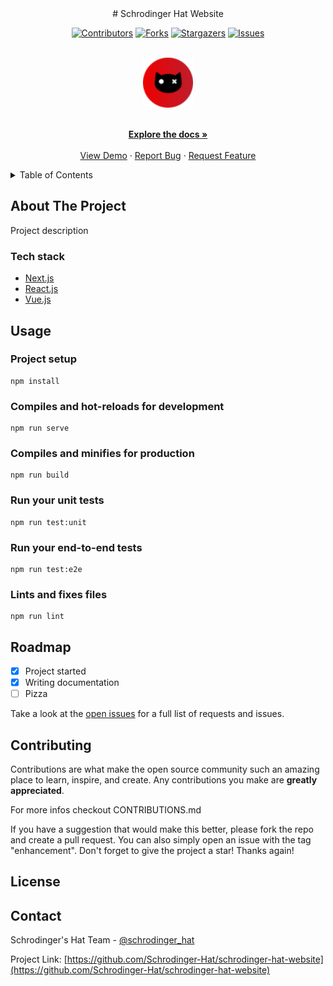 
<div align='center'>
# Schrodinger Hat Website
  
  
[![Contributors][contributors-shield]][contributors-url]
[![Forks][forks-shield]][forks-url]
[![Stargazers][stars-shield]][stars-url]
[![Issues][issues-shield]][issues-url]

</div>

<!-- PROJECT LOGO -->
<br />
<div align="center">
  <a href="https://github.com/othneildrew/Best-README-Template">
    <img src="src/assets/logo-64.png" alt="Logo" width="80" height="80">
  </a>


  <p align="center">
    <br />
    <a href="https://github.com/Schrodinger-Hat/schrodinger-hat-website"><strong>Explore the docs »</strong></a>
    <br />
    <br />
    <a href="https://github.com/Schrodinger-Hat/schrodinger-hat-website">View Demo</a>
    ·
    <a href="https://github.com/Schrodinger-Hat/schrodinger-hat-website/issues">Report Bug</a>
    ·
    <a href="https://github.com/Schrodinger-Hat/schrodinger-hat-website/issues">Request Feature</a>
  </p>
</div>



<!-- TABLE OF CONTENTS -->
<details>
  <summary>Table of Contents</summary>
  <ol>
    <li>
      <a href="#about-the-project">About The Project</a>
      <ul>
        <li><a href="#built-with">Built With</a></li>
      </ul>
    </li>
    <li><a href="#usage">Usage</a></li>
    <li><a href="#roadmap">Roadmap</a></li>
    <li><a href="#contributing">Contributing</a></li>
    <li><a href="#license">License</a></li>
    <li><a href="#contact">Contact</a></li>
    <li><a href="#acknowledgments">Acknowledgments</a></li>
  </ol>
</details>



<!-- ABOUT THE PROJECT -->
## About The Project

Project description



### Tech stack

* [Next.js](https://nextjs.org/)
* [React.js](https://reactjs.org/)
* [Vue.js](https://vuejs.org/)


<!-- USAGE EXAMPLES -->
## Usage
### Project setup
```
npm install
```
### Compiles and hot-reloads for development
```
npm run serve
```

### Compiles and minifies for production
```
npm run build
```
### Run your unit tests
```
npm run test:unit
```
### Run your end-to-end tests
```
npm run test:e2e
```
### Lints and fixes files
```
npm run lint
```
<!-- ROADMAP -->
## Roadmap

- [x] Project started
- [x] Writing documentation
- [ ] Pizza

Take a look at the [open issues](https://github.com/Schrodinger-Hat/schrodinger-hat-website/issues) for a full list of requests and issues.


<!-- CONTRIBUTING -->
## Contributing

Contributions are what make the open source community such an amazing place to learn, inspire, and create. Any contributions you make are **greatly appreciated**.

For more infos checkout CONTRIBUTIONS.md

If you have a suggestion that would make this better, please fork the repo and create a pull request. You can also simply open an issue with the tag "enhancement".
Don't forget to give the project a star! Thanks again!


<!-- LICENSE -->
## License


<!-- CONTACT -->
## Contact

Schrodinger's Hat Team - [@schrodinger_hat](https://twitter.com/schrodinger_hat)

Project Link: [https://github.com/Schrodinger-Hat/schrodinger-hat-website](https://github.com/Schrodinger-Hat/schrodinger-hat-website)

<!-- MARKDOWN LINKS & IMAGES -->
<!-- https://www.markdownguide.org/basic-syntax/#reference-style-links -->
[contributors-shield]: https://img.shields.io/github/contributors/Schrodinger-Hat/schrodinger-hat-website.svg?style=for-the-badge
[contributors-url]: https://github.com/Schrodinger-Hat/schrodinger-hat-website/graphs/contributors
[forks-shield]: https://img.shields.io/github/forks/Schrodinger-Hat/schrodinger-hat-website.svg?style=for-the-badge
[forks-url]: https://github.com/Schrodinger-Hat/schrodinger-hat-website/network/members
[stars-shield]: https://img.shields.io/github/stars/Schrodinger-Hat/Best-README-Template.svg?style=for-the-badge
[stars-url]: https://github.com/Schrodinger-Hat/schrodinger-hat-website/stargazers
[issues-shield]: https://img.shields.io/github/issues/Schrodinger-Hat/schrodinger-hat-website.svg?style=for-the-badge
[issues-url]: https://github.com/Schrodinger-Hat/schrodinger-hat-website/issues
